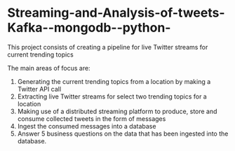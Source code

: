 # Streaming-and-Analysis-of-tweets-Kafka--mongodb--python-
This project consists of creating a pipeline for live Twitter streams for current trending topics

The main areas of focus are:
1) Generating the current trending topics from a location by making a Twitter API call
2) Extracting live Twitter streams for select two trending topics for a location
3) Making use of a distributed streaming platform to produce, store and consume collected tweets in the form of messages
4) Ingest the consumed messages into a database
5) Answer 5 business questions on the data that has been ingested into the database.
